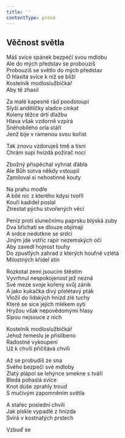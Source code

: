 ```yaml
---
title: ''
contentType: prose
---
```


## Věčnost světla

Máš svíce spánek bezpečí svou mdlobu  
Ale do mých představ se probouzíš  
Probouzíš se světlo do mých představ  
Ó hlasitá svíce k níž se blíží  
Kostelník modloslužbičkář  
Aby tě zhasil

Za malé kapesné rád poodstoupí  
Slyší andělíčky sladce cinkat  
Koleny těžce drtí dlažbu  
Hlava však vzdorně vzpírá  
Sněhobílého orla stáří  
Jenž bije v ramenou svou kořist

Tak znovu vzdoruješ tmě a tísni  
Chrám supí hvízdá požirač nocí

Zbožný přispěchal vyhnat ďábla  
Ale Bůh sotva někdy vstoupil  
Zamiloval si nehostinné kouty

Na prahu modře  
A bílé nic z kterého kdysi tvořil  
Kouři kadidel poslal  
Ztrestat pýchu stvořených věcí

Peníz proti slunečnímu paprsku blýská zuby  
Dva břichatí se dlouze objímají  
A srdce nedotkne se srdcí  
Jiným jde vstříc rapír nezemských očí  
Aby zavedl hojnost touhy  
Do zpustlých zahrad z kterých houfně vzlétá  
Milostných křídel stín

Rozkotal zemi jsoucím štěstím  
Vyvrhnul nespokojenost jež nezná  
Své meze svoje kořeny svůj zánik  
A jako kukačka divý přelétavý pták  
Vložil do lidských hnízd zlé tuchy  
Které se sice jejich mlékem sytí  
Hryžou však nepovědomými hlasy  
Sípou nejsouce z nich

Kostelník modloslužbičkář  
Jehož řemeslu je přislíbeno  
Radostné vykoupení  
Už k chvíli přičítává chvíli

Až se probudíš ze sna  
Svého bezpečí své mdloby  
Zlatý plápol se lehýnce smekne s tváří  
Bledá pohaslá svíce  
Knot duše zprahly troud  
S mučivým zapomněním světla

A stařec poslední chvíli  
Jak pískle vypadlé z hnízda  
Svírá v kostnatých prstech

Vzbuď se
